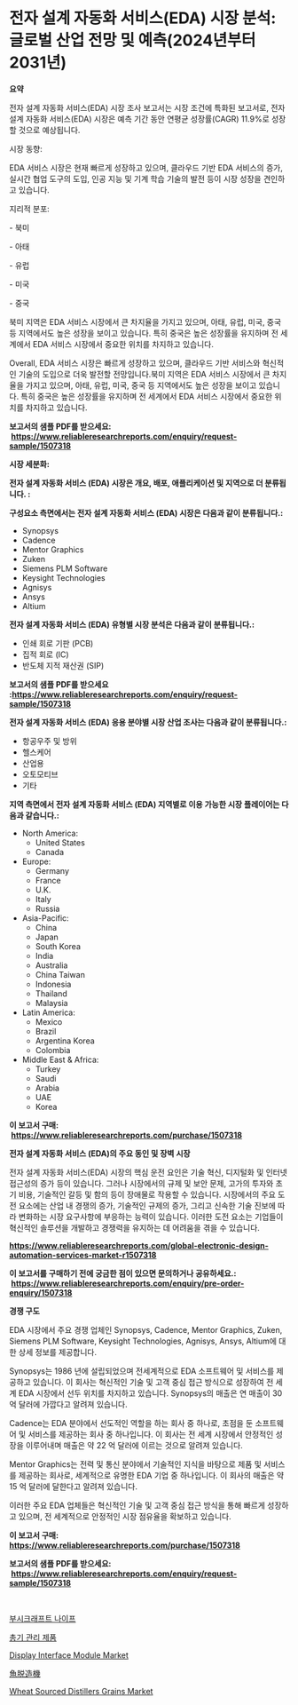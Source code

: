 <p><h1>전자 설계 자동화 서비스(EDA) 시장 분석: 글로벌 산업 전망 및 예측(2024년부터 2031년)</h1></p><p><strong>요약</strong></p>
<p><p>전자 설계 자동화 서비스(EDA) 시장 조사 보고서는 시장 조건에 특화된 보고서로, 전자 설계 자동화 서비스(EDA) 시장은 예측 기간 동안 연평균 성장률(CAGR) 11.9%로 성장할 것으로 예상됩니다.</p><p>시장 동향:</p><p>EDA 서비스 시장은 현재 빠르게 성장하고 있으며, 클라우드 기반 EDA 서비스의 증가, 실시간 협업 도구의 도입, 인공 지능 및 기계 학습 기술의 발전 등이 시장 성장을 견인하고 있습니다.</p><p>지리적 분포:</p><p>- 북미</p><p>- 아태</p><p>- 유럽</p><p>- 미국</p><p>- 중국</p><p>북미 지역은 EDA 서비스 시장에서 큰 차지율을 가지고 있으며, 아태, 유럽, 미국, 중국 등 지역에서도 높은 성장을 보이고 있습니다. 특히 중국은 높은 성장률을 유지하며 전 세계에서 EDA 서비스 시장에서 중요한 위치를 차지하고 있습니다.</p><p>Overall, EDA 서비스 시장은 빠르게 성장하고 있으며, 클라우드 기반 서비스와 혁신적인 기술의 도입으로 더욱 발전할 전망입니다.북미 지역은 EDA 서비스 시장에서 큰 차지율을 가지고 있으며, 아태, 유럽, 미국, 중국 등 지역에서도 높은 성장을 보이고 있습니다. 특히 중국은 높은 성장률을 유지하며 전 세계에서 EDA 서비스 시장에서 중요한 위치를 차지하고 있습니다.</p></p>
<p><strong>보고서의 샘플 PDF를 받으세요: &nbsp;<a href="https://www.reliableresearchreports.com/enquiry/request-sample/1507318">https://www.reliableresearchreports.com/enquiry/request-sample/1507318</a></strong></p>
<p><strong>시장 세분화:</strong></p>
<p><strong> 전자 설계 자동화 서비스 (EDA) 시장은 개요, 배포, 애플리케이션 및 지역으로 더 분류됩니다. :</strong></p>
<p><strong>구성요소 측면에서는 전자 설계 자동화 서비스 (EDA) 시장은 다음과 같이 분류됩니다.:</strong></p>
<p><ul><li>Synopsys</li><li>Cadence</li><li>Mentor Graphics</li><li>Zuken</li><li>Siemens PLM Software</li><li>Keysight Technologies</li><li>Agnisys</li><li>Ansys</li><li>Altium</li></ul></p>
<p><strong> 전자 설계 자동화 서비스 (EDA) 유형별 시장 분석은 다음과 같이 분류됩니다.:</strong></p>
<p><ul><li>인쇄 회로 기판 (PCB)</li><li>집적 회로 (IC)</li><li>반도체 지적 재산권 (SIP)</li></ul></p>
<p><strong>보고서의 샘플 PDF를 받으세요 :<a href="https://www.reliableresearchreports.com/enquiry/request-sample/1507318">https://www.reliableresearchreports.com/enquiry/request-sample/1507318</a></strong></p>
<p><strong> 전자 설계 자동화 서비스 (EDA) 응용 분야별 시장 산업 조사는 다음과 같이 분류됩니다.:</strong></p>
<p><ul><li>항공우주 및 방위</li><li>헬스케어</li><li>산업용</li><li>오토모티브</li><li>기타</li></ul></p>
<p><strong>지역 측면에서 전자 설계 자동화 서비스 (EDA) 지역별로 이용 가능한 시장 플레이어는 다음과 같습니다.:</strong></p>
<p><ul>
    <li>
        North America:
        <ul>
            <li>United States</li>
            <li>Canada</li>
        </ul>
    </li>
    <li>
        Europe:
        <ul>
            <li>Germany</li>
            <li>France</li>
            <li>U.K.</li>
            <li>Italy</li>
            <li>Russia</li>
        </ul>
    </li>
    <li>
        Asia-Pacific:
        <ul>
            <li>China</li>
            <li>Japan</li>
            <li>South Korea</li>
            <li>India</li>
            <li>Australia</li>
            <li>China Taiwan</li>
            <li>Indonesia</li>
            <li>Thailand</li>
            <li>Malaysia</li>
        </ul>
    </li>
    <li>
        Latin America:
        <ul>
            <li>Mexico</li>
            <li>Brazil</li>
            <li>Argentina Korea</li>
            <li>Colombia</li>
        </ul>
    </li>
    <li>
        Middle East & Africa:
        <ul>
            <li>Turkey</li>
            <li>Saudi</li>
            <li>Arabia</li>
            <li>UAE</li>
            <li>Korea</li>
        </ul>
    </li>
    </ul></p>
<p><strong>이 보고서 구매: &nbsp;<a href="https://www.reliableresearchreports.com/purchase/1507318">https://www.reliableresearchreports.com/purchase/1507318</a></strong></p>
<p><strong>전자 설계 자동화 서비스 (EDA)의 주요 동인 및 장벽 시장</strong></p>
<p><p>전자 설계 자동화 서비스(EDA) 시장의 핵심 운전 요인은 기술 혁신, 디지털화 및 인터넷 접근성의 증가 등이 있습니다. 그러나 시장에서의 규제 및 보안 문제, 고가의 투자와 초기 비용, 기술적인 갈등 및 함의 등이 장애물로 작용할 수 있습니다. 시장에서의 주요 도전 요소에는 산업 내 경쟁의 증가, 기술적인 규제의 증가, 그리고 신속한 기술 진보에 따라 변화하는 시장 요구사항에 부응하는 능력이 있습니다. 이러한 도전 요소는 기업들이 혁신적인 솔루션을 개발하고 경쟁력을 유지하는 데 어려움을 겪을 수 있습니다.</p></p>
<p><strong><a href="https://www.reliableresearchreports.com/global-electronic-design-automation-services-market-r1507318">https://www.reliableresearchreports.com/global-electronic-design-automation-services-market-r1507318</a></strong></p>
<p><strong>이 보고서를 구매하기 전에 궁금한 점이 있으면 문의하거나 공유하세요.: &nbsp;<a href="https://www.reliableresearchreports.com/enquiry/pre-order-enquiry/1507318">https://www.reliableresearchreports.com/enquiry/pre-order-enquiry/1507318</a></strong></p>
<p><strong>경쟁 구도</strong></p>
<p><p>EDA 시장에서 주요 경쟁 업체인 Synopsys, Cadence, Mentor Graphics, Zuken, Siemens PLM Software, Keysight Technologies, Agnisys, Ansys, Altium에 대한 상세 정보를 제공합니다. </p><p>Synopsys는 1986 년에 설립되었으며 전세계적으로 EDA 소프트웨어 및 서비스를 제공하고 있습니다. 이 회사는 혁신적인 기술 및 고객 중심 접근 방식으로 성장하여 전 세계 EDA 시장에서 선두 위치를 차지하고 있습니다. Synopsys의 매출은 연 매출이 30 억 달러에 가깝다고 알려져 있습니다.</p><p>Cadence는 EDA 분야에서 선도적인 역할을 하는 회사 중 하나로, 초점을 둔 소프트웨어 및 서비스를 제공하는 회사 중 하나입니다. 이 회사는 전 세계 시장에서 안정적인 성장을 이루어내며 매출은 약 22 억 달러에 이르는 것으로 알려져 있습니다.</p><p>Mentor Graphics는 전력 및 통신 분야에서 기술적인 지식을 바탕으로 제품 및 서비스를 제공하는 회사로, 세계적으로 유명한 EDA 기업 중 하나입니다. 이 회사의 매출은 약 15 억 달러에 달한다고 알려져 있습니다.</p><p>이러한 주요 EDA 업체들은 혁신적인 기술 및 고객 중심 접근 방식을 통해 빠르게 성장하고 있으며, 전 세계적으로 안정적인 시장 점유율을 확보하고 있습니다.</p></p>
<p><strong>이 보고서 구매: &nbsp; <a href="https://www.reliableresearchreports.com/purchase/1507318">https://www.reliableresearchreports.com/purchase/1507318</a></strong></p>
<p><strong>보고서의 샘플 PDF를 받으세요: &nbsp;<a href="https://www.reliableresearchreports.com/enquiry/request-sample/1507318">https://www.reliableresearchreports.com/enquiry/request-sample/1507318</a></strong><strong></strong></p>
<p>&nbsp;</p>
<p><p><a href="https://github.com/iansanftyord09878/Market-Research-Report-List-2/blob/main/992340786723.md">부시크래프트 나이프</a></p><p><a href="https://github.com/Skyleitney456456/Market-Research-Report-List-2/blob/main/264597186722.md">총기 관리 제품</a></p><p><a href="https://issuu.com/reportprime-2/docs/display-interface-module-market-size-2030.pptx">Display Interface Module Market</a></p><p><a href="https://github.com/SimeonBode1/Market-Research-Report-List-1/blob/main/553092095074.md">魚脱造機</a></p><p><a href="https://github.com/HenrietteMills1/Market-Research-Report-List-1/blob/main/wheat-sourced-distillers-grains-market.md">Wheat Sourced Distillers Grains Market</a></p></p>